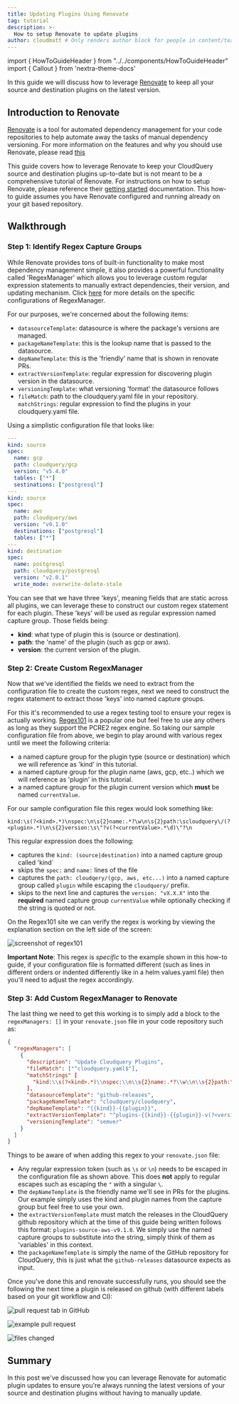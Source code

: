 ```yaml
---
title: Updating Plugins Using Renovate
tag: tutorial
description: >-
  How to setup Renovate to update plugins
author: cloudmatt # Only renders author block for people in content/team.ts
---
```


import { HowToGuideHeader } from "../../components/HowToGuideHeader"
import { Callout } from 'nextra-theme-docs'

<HowToGuideHeader/>

In this guide we will discuss how to leverage [Renovate](https://www.mend.io/free-developer-tools/renovate/) to keep all your source and destination plugins on the latest version.

## Introduction to Renovate

[Renovate](https://www.mend.io/free-developer-tools/renovate/) is a tool for automated dependency management for your code repositories to help automate away the tasks of manual dependency versioning. For more information on the features and why you should use Renovate, please read [this](https://github.com/renovatebot/renovate#why-use-renovate.)

This guide covers how to leverage Renovate to keep your CloudQuery source and destination plugins up-to-date but is not meant to be a comprehensive tutorial of Renovate. For instructions on how to setup Renovate, please reference their [getting started](https://docs.renovatebot.com/getting-started/running/) documentation. This how-to guide assumes you have Renovate configured and running already on your git based repository.

## Walkthrough

### Step 1: **Identify Regex Capture Groups**

While Renovate provides tons of built-in functionality to make most dependency management simple, it also provides a powerful functionality called 'RegexManager' which allows you to leverage custom regular expression statements to manually extract dependencies, their version, and updating mechanism. Click [here](https://docs.renovatebot.com/modules/manager/regex/) for more details on the specific configurations of RegexManager.

For our purposes, we're concerned about the following items:
- `datasourceTemplate`: datasource is where the package's versions are managed.
- `packageNameTemplate`:  this is the lookup name that is passed to the datasource.
- `depNameTemplate`: this is the 'friendly' name that is shown in renovate PRs.
- `extractVersionTemplate`: regular expression for discovering plugin version in the datasource.
- `versioningTemplate`: what versioning 'format' the datasource follows
- `fileMatch`: path to the cloudquery.yaml file in your repository.
  `matchStrings`: regular expression to find the plugins in your cloudquery.yaml file.

Using a simplistic configuration file that looks like:

```yaml copy
---
kind: source
spec:
  name: gcp
  path: cloudquery/gcp
  version: "v5.4.0"
  tables: ["*"]
  sestinations: ["postgresql"]
---
kind: source
spec:
  name: aws
  path: cloudquery/aws
  version: "v9.1.0"
  destinations: ["postgresql"]
  tables: ["*"]
---
kind: destination
spec:
  name: postgresql
  path: cloudquery/postgresql
  version: "v2.0.1"
  write_mode: overwrite-delete-stale
``` 

You can see that we have three 'keys', meaning fields that are static across all plugins, we can leverage these to construct our custom regex statement for each plugin. These 'keys' will be used as regular expression named capture group. Those fields being:

- **kind**: what type of plugin this is (source or destination).
- **path**: the 'name' of the plugin (such as gcp or aws).
- **version**: the current version of the plugin.

### Step 2: **Create Custom RegexManager**

Now that we've identified the fields we need to extract from the configuration file to create the custom regex, next we need to construct the regex statement to extract those 'keys' into named capture groups.

For this it's recommended to use a regex testing tool to ensure your regex is actually working. [Regex101](https://regex101.com/) is a popular one but feel free to use any others as long as they support the PCRE2 regex engine. So taking our sample configuration file from above, we begin to play around with various regex until we meet the following criteria:

- a named capture group for the plugin type (source or destination) which we will reference as 'kind' in this tutorial.
- a named capture group for the plugin name (aws, gcp, etc..) which we will reference as 'plugin' in this tutorial.
- a named capture group for the plugin current version which **must** be named `currentValue`.

For our sample configuration file this regex would look something like:

```shell copy
kind:\s(?<kind>.*)\nspec:\n\s{2}name:.*?\w\n\s{2}path:\scloudquery\/(?<plugin>.*)\n\s{2}version:\s\"?v(?<currentValue>.*\d)\"?\n
```
This regular expression does the following:
- captures the `kind: (source|destination)` into a named capture group called 'kind`
- skips the `spec:` and `name:` lines of the file
- captures the `path: cloudqery/(gcp, aws, etc...)` into a named capture group called `plugin` while escaping the `cloudquery/` prefix.
- skips to the next line and captures the `version: "vX.X.X"` into the **required** named capture group `currentValue` while optionally checking if the string is quoted or not.


On the Regex101 site we can verify the regex is working by viewing the explanation section on the left side of the screen:

![screenshot of regex101](/images/blog/manage-plugins-with-renovate/renovate-howto-regex101.png)

**Important Note**: This regex is _specific_ to the example shown in this how-to guide, if your configuration file is formatted different (such as lines in different orders or indented differently like in a helm values.yaml file) then you'll need to adjust the regex accordingly.

### Step 3: **Add Custom RegexManager to Renovate**

The last thing we need to get this working is to simply add a block to the `regexManagers: []` in your `renovate.json` file in your code repository such as:

```json copy
{
  "regexManagers": [
    {
      "description": "Update Cloudquery Plugins",
      "fileMatch": ["^cloudquery.yaml$"],
      "matchStrings" [
        "kind:\\s(?<kind>.*)\\nspec:\\n\\s{2}name:.*?\\w\\n\\s{2}path:\\scloudquery\/(?<plugin>.*)\\n\\s{2}version:\\s\"?v(?<currentValue>.*\\d)\"?\\n"
      ],
      "datasourceTemplate": "github-releases",
      "packageNameTemplate": "cloudquery/cloudquery",
      "depNameTemplate": "{{kind}}-{{plugin}}",
      "extractVersionTemplate": "^plugins-{{kind}}-{{plugin}}-v(?<version>.*)$",
      "versioningTemplate": "semver"
    }
  ]
}
```

Things to be aware of when adding this regex to your `renovate.json` file:
- Any regular expression token (such as `\s` or `\n`) needs to be escaped in the configuration file as shown above. This does **not** apply to regular escapes such as escaping the `"` with a singular `\`.
- the `depNameTemplate` is the friendly name we'll see in PRs for the plugins. Our example simply uses the kind and plugin names from the capture group but feel free to use your own.
- the `extractVersionTemplate` must match the releases in the CloudQuery github repository which at the time of this guide being written follows this format: `plugins-source-aws-v9.1.0`. We simply use the named capture groups to substitute into the string, simply think of them as 'variables' in this context.
- the `packageNameTemplate` is simply the name of the GitHub repository for CloudQuery, this is just what the `github-releases` datasource expects as input.

Once you've done this and renovate successfully runs, you should see the following the next time a plugin is released on github (with different labels based on your git workflow and CI):

![pull request tab in GitHub](/images/blog/manage-plugins-with-renovate/renovate-pr-page.png)

![example pull request](/images/blog/manage-plugins-with-renovate/renovate-pr-example.png)

![files changed](/images/blog/manage-plugins-with-renovate/renovate-pr-changedfiles.png)

## Summary

In this post we've discussed how you can leverage Renovate for automatic plugin updates to ensure you're always running the latest versions of your source and destination plugins without having to manually update.